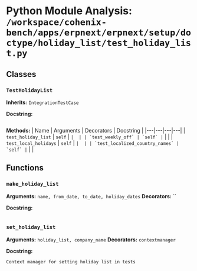 # Python Module Analysis: `/workspace/cohenix-bench/apps/erpnext/erpnext/setup/doctype/holiday_list/test_holiday_list.py`

## Classes

### `TestHolidayList`
**Inherits:** `IntegrationTestCase`


**Docstring:**
```

```

**Methods:**
| Name | Arguments | Decorators | Docstring |
|---|---|---|---|
| `test_holiday_list` | `self` | `` |  |
| `test_weekly_off` | `self` | `` |  |
| `test_local_holidays` | `self` | `` |  |
| `test_localized_country_names` | `self` | `` |  |





## Functions

### `make_holiday_list`
**Arguments:** `name, from_date, to_date, holiday_dates`
**Decorators:** ``

**Docstring:**
```

```
### `set_holiday_list`
**Arguments:** `holiday_list, company_name`
**Decorators:** `contextmanager`

**Docstring:**
```
Context manager for setting holiday list in tests
```

